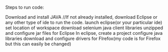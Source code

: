 Steps to run code:

Download and install JAVA
//If not already installed, download Eclipse or any other type of ide to run the code.
launch eclipse(or your particular ide)
set location of workspace
download selenium java client libraries 
unzipped and configure jar files for  Eclipse
In eclipse, create a project
configure java libraries
download and configure drivers for FIrefox(my code is for Firefox but this can easily be changed)
